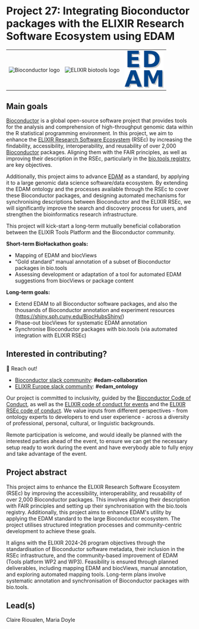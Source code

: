 # Project 27: Integrating Bioconductor packages with the ELIXIR Research Software Ecosystem using EDAM

<table border="0">
  <tr>
    <td><img src="https://www.bioconductor.org/images/logo/png/bioconductor_logo_cmyk.png" alt="Bioconductor logo" height="100"></td>
    <td><img src="https://elixir-europe.org/sites/default/files/images/biotools-logo.png" alt="ELIXIR biotools logo" height="100"></td>
    <td><img src="https://github.com/edamontology/edamontology/blob/main/EDAM-logo-square.svg" alt="EDAM logo" height="100"></td>
  </tr>
</table>

## Main goals

[Bioconductor](https://zenodo.org/records/8400205) is a global open-source software project that provides tools for the analysis and comprehension of high-throughput genomic data within the R statistical programming environment. In this project, we aim to enhance the [ELIXIR Research Software Ecosystem](https://f1000research.com/posters/12-1026) (RSEc) by increasing the findability, accessibility, interoperability, and reusability of over 2,000 [Bioconductor](https://bioconductor.org/) packages. Aligning them with the FAIR principles, as well as improving their description in the RSEc, particularly in the [bio.tools registry](https://bio.tools/), are key objectives. 

Additionally, this project aims to advance [EDAM](https://edamontology.org/page) as a standard, by applying it to a large genomic data science software/data ecosystem. By extending the EDAM ontology and the processes available through the RSEc to cover these Bioconductor packages, and designing automated mechanisms for synchronising descriptions between Bioconductor and the ELIXIR RSEc, we will significantly improve the search and discovery process for users, and strengthen the bioinformatics research infrastructure.

This project will kick-start a long-term mutually beneficial collaboration between the ELIXIR Tools Platform and the Bioconductor community. 

**Short-term BioHackathon goals:**

* Mapping of EDAM and biocViews
* “Gold standard" manual annotation of a subset of Bioconductor packages in bio.tools
* Assessing development or adaptation of a tool for automated EDAM suggestions from biocViews or package content

**Long-term goals:**

* Extend EDAM to all Bioconductor software packages, and also the thousands of Bioconductor annotation and experiment resources (https://shiny.sph.cuny.edu/BiocHubsShiny/) 
* Phase-out biocViews for systematic EDAM annotation
* Synchronise Bioconductor packages with bio.tools (via automated integration with ELIXIR RSEc)

## Interested in contributing?

:loudspeaker: Reach out! 

* [Bioconductor slack community](https://community-bioc.slack.com/): **#edam-collaboration** 
* [ELIXIR Europe slack community](https://elixir-europe.slack.com/): **#edam_ontology** 

Our project is committed to inclusivity, guided by the [Bioconductor Code of Conduct](https://www.bioconductor.org/about/code-of-conduct), as well as the [ELIXIR code of conduct for events](https://elixir-europe.org/events/code-of-conduct) and the [ELIXIR RSEc code of conduct](https://github.com/research-software-ecosystem/content/blob/master/CODE_OF_CONDUCT.md). We value inputs from different perspectives - from ontology experts to developers to end user experience - across a diversity of professional, personal, cultural, or linguistic backgrounds.

Remote participation is welcome, and would ideally be planned with the interested parties ahead of the event, to ensure we can get the necessary setup ready to work during the event and have everybody able to fully enjoy and take advantage of the event.

## Project abstract

This project aims to enhance the ELIXIR Research Software Ecosystem (RSEc) by improving the accessibility, interoperability, and reusability of over 2,000 Bioconductor packages. This involves aligning their description with FAIR principles and setting up their synchronisation with the bio.tools registry. Additionally, this project aims to enhance EDAM's utility by applying the EDAM standard to the large Bioconductor ecosystem. The project utilises structured integration processes and community-centric development to achieve these goals. 

It aligns with the ELIXIR 2024-26 program objectives through the standardisation of Bioconductor software metadata, their inclusion in the RSEc infrastructure, and the community-based improvement of EDAM (Tools platform WP2 and WP3). Feasibility is ensured through planned deliverables, including mapping EDAM and biocViews, manual annotation, and exploring automated mapping tools. Long-term plans involve systematic annotation and synchronisation of Bioconductor packages with bio.tools.

## Lead(s)

Claire Rioualen, Maria Doyle

